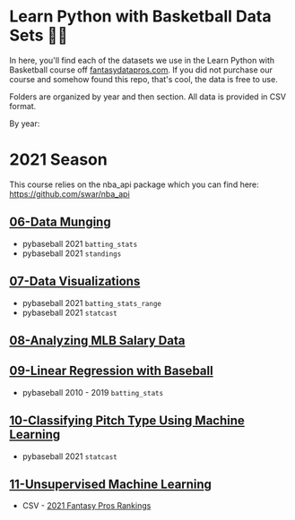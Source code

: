 # Learn Python with Basketball Data Sets 🏀🐍

In here, you'll find each of the datasets we use in the Learn Python with Basketball course off [fantasydatapros.com](https://www.fantasydatapros.com). If you did not purchase our course and somehow found this repo, that's cool, the data is free to use.

Folders are organized by year and then section. All data is provided in CSV format.

By year:

# 2021 Season

This course relies on the nba_api package which you can find here: https://github.com/swar/nba_api

## [06-Data Munging]()
* pybaseball 2021 `batting_stats`
* pybaseball 2021 `standings`

## [07-Data Visualizations]()
* pybaseball 2021 `batting_stats_range`
* pybaseball 2021 `statcast`

## [08-Analyzing MLB Salary Data]()


## [09-Linear Regression with Baseball]()
* pybaseball 2010 - 2019 `batting_stats`

## [10-Classifying Pitch Type Using Machine Learning]()
* pybaseball 2021 `statcast`

## [11-Unsupervised Machine Learning]()
* CSV - [2021 Fantasy Pros Rankings]()

